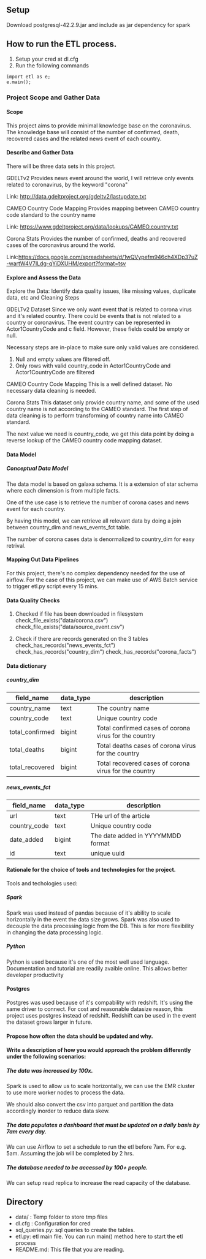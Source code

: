 ## Setup
Download postgresql-42.2.9.jar and include as jar dependency for spark


## How to run the ETL process.
1) Setup your cred at dl.cfg
2) Run the following commands

```
import etl as e;
e.main();
```

### Project Scope and Gather Data

#### Scope 
This project aims to provide minimal knowledge base on the coronavirus. The knowledge base will consist of the number of confirmed, death, recovered cases and the related news event of each country.


#### Describe and Gather Data 

There will be three data sets in this project. 

GDELTv2
Provides news event around the world, I will retrieve only events related to coronavirus, by the keyword "corona"

Link: http://data.gdeltproject.org/gdeltv2/lastupdate.txt

CAMEO Country Code Mapping 
Provides mapping between CAMEO country code standard to the country name

Link: https://www.gdeltproject.org/data/lookups/CAMEO.country.txt

Corona Stats
Provides the number of confirmed, deaths and recovered cases of the coronavirus around the world.

Link:https://docs.google.com/spreadsheets/d/1wQVypefm946ch4XDp37uZ-wartW4V7ILdg-qYiDXUHM/export?format=tsv


#### Explore and Assess the Data

Explore the Data: Identify data quality issues, like missing values, duplicate data, etc and Cleaning Steps

GDELTv2 Dataset
Since we only want event that is related to corona virus and it's related country. There could be events that is not related to a country or coronavirus. The event country can be represented in Actor1CountryCode and c field. However, these fields could be empty or null.

Necessary steps are in-place to make sure only valid values are considered. 
1) Null and empty values are filtered off.
2) Only rows with valid country_code in Actor1CountryCode and Actor1CountryCode are filtered


CAMEO Country Code Mapping
This is a well defined dataset. No necessary data cleaning is needed.

Corona Stats
This dataset only provide country name, and some of the used country name is not according to the CAMEO standard.
The first step of data cleaning is to perform transforming of country name into CAMEO standard.

The next value we need is country_code, we get this data point by doing a reverse lookup of the CAMEO country code mapping dataset.


#### Data Model

##### Conceptual Data Model


The data model is based on galaxa schema. It is a extension of star schema where each dimension is from multiple facts.

One of the use case is to retrieve the number of corona cases and news event for each country.

By having this model, we can retrieve all relevant data by doing a join between country_dim and news_events_fct table.

The number of corona cases data is denormalized to country_dim for easy retrival.

#### Mapping Out Data Pipelines

For this project, there's no complex dependency needed for the use of airflow. For the case of this project, we can make use of AWS Batch service to trigger etl.py script every 15 mins.


#### Data Quality Checks


1) Checked if file has been downloaded in filesystem
check_file_exists("data/corona.csv")
check_file_exists("data/source_event.csv")

2) Check if there are records generated on the 3 tables
check_has_records("news_events_fct")
check_has_records("country_dim")
check_has_records("corona_facts")

#### Data dictionary
    
##### country_dim
| field_name      | data_type | description                                           |
|-----------------|-----------|-------------------------------------------------------|
| country_name    | text      | The country name                                      |
| country_code    | text      | Unique country code                                   |
| total_confirmed | bigint    | Total confirmed cases of corona virus for the country |
| total_deaths    | bigint    | Total deaths cases of corona virus for the country    |
| total_recovered | bigint    | Total recovered cases of corona virus for the country |

##### news_events_fct
| field_name   | data_type | description                       |
|--------------|-----------|-----------------------------------|
| url          | text      | THe url of the article            |
| country_code | text      | Unique country code               |
| date_added   | bigint    | The date added in YYYYMMDD format |
| id           | text      | unique uuid                       |


#### Rationale for the choice of tools and technologies for the project.
Tools and techologies used:
##### Spark 
Spark was used instead of pandas because of it's ability to scale horizontally in the event the data size grows. Spark was also used to decouple the data processing logic from the DB. This is for more flexibility in changing the data processing logic. 

##### Python
Python is used because it's one of the most well used language. Documentation and tutorial are readily avaible online. This allows better developer productivity

#### Postgres
Postgres was used because of it's compability with redshift. It's using the same driver to connect. For cost and reasonable datasize reason, this project uses postgres instead of redshift. Redshift can be used in the event the dataset grows larger in future.


#### Propose how often the data should be updated and why.


#### Write a description of how you would approach the problem differently under the following scenarios:

##### The data was increased by 100x.
Spark is used to allow us to scale horizontally, we can use the EMR cluster to use more worker nodes to process the data.

We should also convert the csv into parquet and partition the data accordingly inorder to reduce data skew.

##### The data populates a dashboard that must be updated on a daily basis by 7am every day.

We can use Airflow to set a schedule to run the etl before 7am. For e.g. 5am. Assuming the job will be completed by 2 hrs.

##### The database needed to be accessed by 100+ people.

We can setup read replica to increase the read capacity of the database.

## Directory

 - data/ : Temp folder to store tmp files
 - dl.cfg : Configuration for cred
 - sql_queries.py: sql queries to create the tables.
 - etl.py: etl main file. You can run main() method here to start the etl process
 - README.md: This file that you are reading.